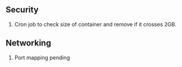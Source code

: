 ## Security
1. Cron job to check size of container and remove if it crosses 2GB.

## Networking
1. Port mapping pending